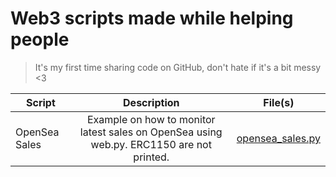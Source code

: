 # Web3 scripts made while helping people

> It's my first time sharing code on GitHub, don't hate if it's a bit messy <3

| Script        | Description           | File(s)  |
| ------------- |:-------------:| -----|
| OpenSea Sales | Example on how to monitor latest sales on OpenSea using web.py. ERC1150 are not printed. | [opensea_sales.py](opensea_sales.py) |

